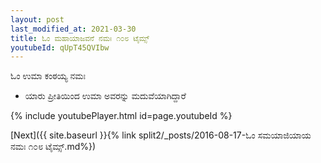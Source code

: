 ```yaml
---
layout: post
last_modified_at: 2021-03-30
title: ಓಂ ಮಹಾಯಾಜವನೆ ನಮಃ ೧೦೮ ಟೈಮ್ಸ್
youtubeId: qUpT45QVIbw
---
```

 
 
 ಓಂ ಉಮಾ ಕಂಠಯ್ಯ ನಮಃ  
 
 -  ಯಾರು ಪ್ರೀತಿಯಿಂದ ಉಮಾ ಅವರನ್ನು ಮದುವೆಯಾಗಿದ್ದಾರೆ 
 
  
 
  
 
 
 
 
 
 


{% include youtubePlayer.html id=page.youtubeId %}
 
[Next]({{ site.baseurl }}{% link  split2/_posts/2016-08-17-ಓಂ ಸಮಯಾಜಿಯಾಯ ನಮಃ ೧೦೮ ಟೈಮ್ಸ್.md%})
 
